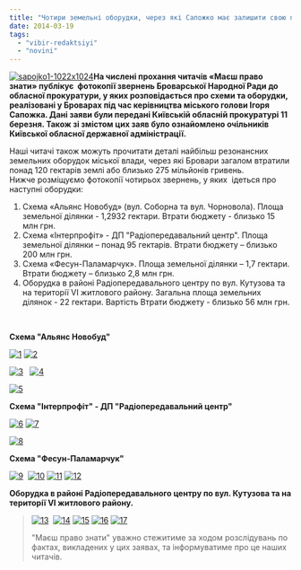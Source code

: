 ```yaml
---
title: "Чотири земельні оборудки, через які Сапожко має залишити свою посаду - ФОТОКОПІЇ"
date: 2014-03-19
tags: 
  - "vibir-redaktsiyi"
  - "novini"
---
```


[![sapojko1-1022x1024](https://mpz.brovary.org/wp-content/uploads/2014/03/sapojko1-1022x1024.jpg)](https://mpz.brovary.org/wp-content/uploads/2014/03/sapojko1-1022x1024.jpg)**На числені прохання читачів «Маєш право знати» публікує  фотокопії звернень Броварської Народної Ради до обласної прокуратури, у яких розповідається про схеми та оборудки, реалізовані у Броварах під час керівництва міського голови Ігоря Сапожка. Дані заяви були передані Київській обласній прокуратурі 11 березня. Також зі змістом цих заяв було ознайомлено очільників Київської обласної державної адміністрації.**

Наші читачі також можуть прочитати деталі найбільш резонансних земельних оборудок міської влади, через які Бровари загалом втратили понад 120 гектарів землі або близько 275 мільйонів гривень. Нижче розміщуємо фотокопії чотирьох звернень, у яких  ідеться про наступні оборудки:

1. Схема «Альянс Новобуд» (вул. Соборна та вул. Чорновола). Площа земельної ділянки - 1,2932 гектари. Втрати бюджету - близько 15 млн грн.
2. Схема «Інтерпрофіт» - ДП "Радіопередавальний центр". Площа земельної ділянки – понад 95 гектарів. Втрати бюджету – близько 200 млн грн.
3. Схема «Фесун-Паламарчук». Площа земельної ділянки – 1,7 гектари. Втрати бюджету – близько 2,8 млн грн.
4. Оборудка в районі Радіопередавального центру по вул. Кутузова та на території VI житлового району. Загальна площа земельних ділянок - 22 гектари. Вартість Втрати бюджету - близько 56 млн грн.

 

**Схема "Альянс Новобуд"**

[![1](https://mpz.brovary.org/wp-content/uploads/2014/03/1.jpg)](https://mpz.brovary.org/wp-content/uploads/2014/03/1.jpg) [![2](https://mpz.brovary.org/wp-content/uploads/2014/03/2.jpg)](https://mpz.brovary.org/wp-content/uploads/2014/03/2.jpg)

[![3](https://mpz.brovary.org/wp-content/uploads/2014/03/3.jpg)](https://mpz.brovary.org/wp-content/uploads/2014/03/3.jpg)   [![4](https://mpz.brovary.org/wp-content/uploads/2014/03/4.jpg)](https://mpz.brovary.org/wp-content/uploads/2014/03/4.jpg)

[![5](https://mpz.brovary.org/wp-content/uploads/2014/03/5.jpg)](https://mpz.brovary.org/wp-content/uploads/2014/03/5.jpg)

**Схема "Інтерпрофіт" - ДП "Радіопередавальний центр"**

[![6](https://mpz.brovary.org/wp-content/uploads/2014/03/6.jpg)](https://mpz.brovary.org/wp-content/uploads/2014/03/6.jpg) [![7](https://mpz.brovary.org/wp-content/uploads/2014/03/7.jpg)](https://mpz.brovary.org/wp-content/uploads/2014/03/7.jpg)

[![8](https://mpz.brovary.org/wp-content/uploads/2014/03/8.jpg)](https://mpz.brovary.org/wp-content/uploads/2014/03/8.jpg)

**Схема "Фесун-Паламарчук"**

[![9](https://mpz.brovary.org/wp-content/uploads/2014/03/9.jpg)](https://mpz.brovary.org/wp-content/uploads/2014/03/9.jpg)  [![10](https://mpz.brovary.org/wp-content/uploads/2014/03/10.jpg)](https://mpz.brovary.org/wp-content/uploads/2014/03/10.jpg) [![11](https://mpz.brovary.org/wp-content/uploads/2014/03/11.jpg)](https://mpz.brovary.org/wp-content/uploads/2014/03/11.jpg) [![12](https://mpz.brovary.org/wp-content/uploads/2014/03/12.jpg)](https://mpz.brovary.org/wp-content/uploads/2014/03/12.jpg)

**Оборудка в районі Радіопередавального центру по вул. Кутузова та на території VI житлового району.**

> [![13](https://mpz.brovary.org/wp-content/uploads/2014/03/13.jpg)](https://mpz.brovary.org/wp-content/uploads/2014/03/13.jpg)  [![14](https://mpz.brovary.org/wp-content/uploads/2014/03/14.jpg)](https://mpz.brovary.org/wp-content/uploads/2014/03/14.jpg) [![15](https://mpz.brovary.org/wp-content/uploads/2014/03/15.jpg)](https://mpz.brovary.org/wp-content/uploads/2014/03/15.jpg) [![16](https://mpz.brovary.org/wp-content/uploads/2014/03/16.jpg)](https://mpz.brovary.org/wp-content/uploads/2014/03/16.jpg) [![17](https://mpz.brovary.org/wp-content/uploads/2014/03/17.jpg)](https://mpz.brovary.org/wp-content/uploads/2014/03/17.jpg)
> 
> "Маєш право знати" уважно стежитиме за ходом розслідувань по фактах, викладених у цих заявах, та інформуватиме про це наших читачів.
